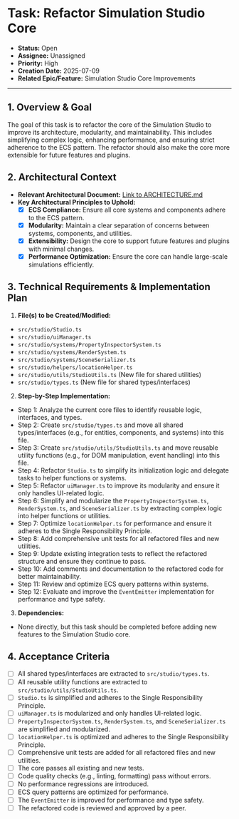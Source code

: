 # Task: Refactor Simulation Studio Core

- **Status:** Open
- **Assignee:** Unassigned
- **Priority:** High
- **Creation Date:** 2025-07-09
- **Related Epic/Feature:** Simulation Studio Core Improvements

---

## 1. Overview & Goal

The goal of this task is to refactor the core of the Simulation Studio to improve its architecture, modularity, and maintainability. This includes simplifying complex logic, enhancing performance, and ensuring strict adherence to the ECS pattern. The refactor should also make the core more extensible for future features and plugins.

## 2. Architectural Context

- **Relevant Architectural Document:** [Link to ARCHITECTURE.md](./../architecture/ARCHITECTURE.md)
- **Key Architectural Principles to Uphold:**
  - [x] **ECS Compliance:** Ensure all core systems and components adhere to the ECS pattern.
  - [x] **Modularity:** Maintain a clear separation of concerns between systems, components, and utilities.
  - [x] **Extensibility:** Design the core to support future features and plugins with minimal changes.
  - [x] **Performance Optimization:** Ensure the core can handle large-scale simulations efficiently.

## 3. Technical Requirements & Implementation Plan

1.  **File(s) to be Created/Modified:**

  - `src/studio/Studio.ts`
  - `src/studio/uiManager.ts`
  - `src/studio/systems/PropertyInspectorSystem.ts`
  - `src/studio/systems/RenderSystem.ts`
  - `src/studio/systems/SceneSerializer.ts`
  - `src/studio/helpers/locationHelper.ts`
  - `src/studio/utils/StudioUtils.ts` (New file for shared utilities)
  - `src/studio/types.ts` (New file for shared types/interfaces)

2.  **Step-by-Step Implementation:**

  - Step 1: Analyze the current core files to identify reusable logic, interfaces, and types.
  - Step 2: Create `src/studio/types.ts` and move all shared types/interfaces (e.g., for entities, components, and systems) into this file.
  - Step 3: Create `src/studio/utils/StudioUtils.ts` and move reusable utility functions (e.g., for DOM manipulation, event handling) into this file.
  - Step 4: Refactor `Studio.ts` to simplify its initialization logic and delegate tasks to helper functions or systems.
  - Step 5: Refactor `uiManager.ts` to improve its modularity and ensure it only handles UI-related logic.
  - Step 6: Simplify and modularize the `PropertyInspectorSystem.ts`, `RenderSystem.ts`, and `SceneSerializer.ts` by extracting complex logic into helper functions or utilities.
  - Step 7: Optimize `locationHelper.ts` for performance and ensure it adheres to the Single Responsibility Principle.
  - Step 8: Add comprehensive unit tests for all refactored files and new utilities.
  - Step 9: Update existing integration tests to reflect the refactored structure and ensure they continue to pass.
  - Step 10: Add comments and documentation to the refactored code for better maintainability.
  - Step 11: Review and optimize ECS query patterns within systems.
  - Step 12: Evaluate and improve the `EventEmitter` implementation for performance and type safety.

3.  **Dependencies:**
  - None directly, but this task should be completed before adding new features to the Simulation Studio core.

## 4. Acceptance Criteria

- [ ] All shared types/interfaces are extracted to `src/studio/types.ts`.
- [ ] All reusable utility functions are extracted to `src/studio/utils/StudioUtils.ts`.
- [ ] `Studio.ts` is simplified and adheres to the Single Responsibility Principle.
- [ ] `uiManager.ts` is modularized and only handles UI-related logic.
- [ ] `PropertyInspectorSystem.ts`, `RenderSystem.ts`, and `SceneSerializer.ts` are simplified and modularized.
- [ ] `locationHelper.ts` is optimized and adheres to the Single Responsibility Principle.
- [ ] Comprehensive unit tests are added for all refactored files and new utilities.
- [ ] The core passes all existing and new tests.
- [ ] Code quality checks (e.g., linting, formatting) pass without errors.
- [ ] No performance regressions are introduced.
- [ ] ECS query patterns are optimized for performance.
- [ ] The `EventEmitter` is improved for performance and type safety.
- [ ] The refactored code is reviewed and approved by a peer.
